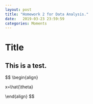 ```yaml
---
layout: post
title: "Homework 2 for Data Analysis."
date:   2019-03-23 23:59:59
categories: Moments
---
```


# Title

## This is a test.
$$
\begin{align}

x=\hat{\theta}

\end{align}
$$

